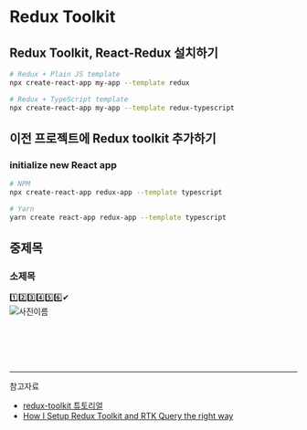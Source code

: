 # Redux Toolkit

## Redux Toolkit, React-Redux 설치하기

```bash
# Redux + Plain JS template
npx create-react-app my-app --template redux

# Redux + TypeScript template
npx create-react-app my-app --template redux-typescript
```

## 이전 프로젝트에 Redux toolkit 추가하기

### initialize new React app

```bash
# NPM
npx create-react-app redux-app --template typescript

# Yarn
yarn create react-app redux-app --template typescript
```

## 중제목

### 소제목

1️⃣2️⃣3️⃣4️⃣5️⃣6️⃣✔  
![사진이름](./img/picture.PNG)

<br/><br/><br/><br/>

<hr/>

참고자료

- [redux-toolkit 튜토리얼](https://redux-toolkit.js.org/tutorials/quick-start)
- [How I Setup Redux Toolkit and RTK Query the right way](https://codevoweb.com/setup-redux-toolkit-and-rtk-query/)
